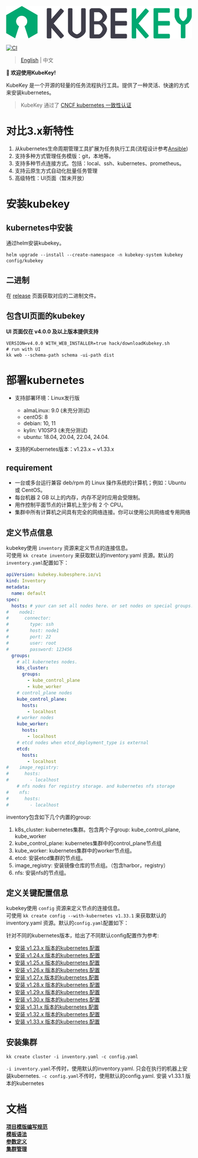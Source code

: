 <div align=center><img src="docs/images/kubekey-logo.svg?raw=true"></div>

[![CI](https://github.com/kubesphere/kubekey/workflows/GolangCILint/badge.svg?branch=main&event=push)](https://github.com/kubesphere/kubekey/actions/workflows/golangci-lint.yaml?query=event%3Apush+branch%3Amain+workflow%3ACI)

> [English](README.md) | 中文

**👋 欢迎使用KubeKey!**

KubeKey 是一个开源的轻量的任务流程执行工具。提供了一种灵活、快速的方式来安装kubernetes。

> KubeKey 通过了 [CNCF kubernetes 一致性认证](https://www.cncf.io/certification/software-conformance/)

# 对比3.x新特性
1. 从kubernetes生命周期管理工具扩展为任务执行工具(流程设计参考[Ansible](https://github.com/ansible/ansible))
2. 支持多种方式管理任务模版：git，本地等。
3. 支持多种节点连接方式。包括：local、ssh、kubernetes、prometheus。
4. 支持云原生方式自动化批量任务管理
5. 高级特性：UI页面（暂未开放）

# 安装kubekey

## kubernetes中安装
通过helm安装kubekey。
```shell
helm upgrade --install --create-namespace -n kubekey-system kubekey config/kubekey
```

## 二进制
在 [release](https://github.com/kubesphere/kubekey/releases) 页面获取对应的二进制文件。

## 包含UI页面的kubekey

**UI 页面仅在 v4.0.0 及以上版本提供支持**

```shell
VERSION=v4.0.0 WITH_WEB_INSTALLER=true hack/downloadKubekey.sh
# run with UI
kk web --schema-path schema -ui-path dist
```

# 部署kubernetes

- 支持部署环境：Linux发行版
    - almaLinux: 9.0 (未充分测试)
    - centOS: 8
    - debian: 10, 11
    - kylin: V10SP3 (未充分测试)
    - ubuntu: 18.04, 20.04, 22.04, 24.04.

- 支持的Kubernetes版本：v1.23.x ~ v1.33.x

## requirement

- 一台或多台运行兼容 deb/rpm 的 Linux 操作系统的计算机；例如：Ubuntu 或 CentOS。
- 每台机器 2 GB 以上的内存，内存不足时应用会受限制。
- 用作控制平面节点的计算机上至少有 2 个 CPU。
- 集群中所有计算机之间具有完全的网络连接。你可以使用公共网络或专用网络

## 定义节点信息

kubekey使用 `inventory` 资源来定义节点的连接信息。    
可使用 `kk create inventory` 来获取默认的inventory.yaml 资源。默认的`inventory.yaml`配置如下：    
```yaml
apiVersion: kubekey.kubesphere.io/v1
kind: Inventory
metadata:
  name: default
spec:
  hosts: # your can set all nodes here. or set nodes on special groups.
#    node1:
#      connector:
#        type: ssh
#        host: node1
#        port: 22
#        user: root
#        password: 123456
  groups:
    # all kubernetes nodes.
    k8s_cluster:
      groups:
        - kube_control_plane
        - kube_worker
    # control_plane nodes
    kube_control_plane:
      hosts:
        - localhost
    # worker nodes
    kube_worker:
      hosts:
        - localhost
    # etcd nodes when etcd_deployment_type is external
    etcd:
      hosts:
        - localhost
#    image_registry:
#      hosts:
#        - localhost
    # nfs nodes for registry storage. and kubernetes nfs storage
#    nfs:
#      hosts:
#        - localhost

```
inventory包含如下几个内置的group:
1. k8s_cluster: kubernetes集群。包含两个子group: kube_control_plane, kube_worker
2. kube_control_plane: kubernetes集群中的control_plane节点组
3. kube_worker: kubernetes集群中的worker节点组。
4. etcd: 安装etcd集群的节点组。
5. image_registry: 安装镜像仓库的节点组。（包含harbor，registry）
6. nfs: 安装nfs的节点组。

## 定义关键配置信息

kubekey使用 `config` 资源来定义节点的连接信息。    
可使用 `kk create config --with-kubernetes v1.33.1` 来获取默认的inventory.yaml 资源。默认的`config.yaml`配置如下：    

针对不同的kubernetes版本，给出了不同默认config配置作为参考:
- [安装 v1.23.x 版本的kubernetes 配置](builtin/core/defaults/config/v1.23.yaml)
- [安装 v1.24.x 版本的kubernetes 配置](builtin/core/defaults/config/v1.24.yaml)  
- [安装 v1.25.x 版本的kubernetes 配置](builtin/core/defaults/config/v1.25.yaml)
- [安装 v1.26.x 版本的kubernetes 配置](builtin/core/defaults/config/v1.26.yaml)
- [安装 v1.27.x 版本的kubernetes 配置](builtin/core/defaults/config/v1.27.yaml)
- [安装 v1.28.x 版本的kubernetes 配置](builtin/core/defaults/config/v1.28.yaml)
- [安装 v1.29.x 版本的kubernetes 配置](builtin/core/defaults/config/v1.29.yaml)
- [安装 v1.30.x 版本的kubernetes 配置](builtin/core/defaults/config/v1.30.yaml)
- [安装 v1.31.x 版本的kubernetes 配置](builtin/core/defaults/config/v1.31.yaml)
- [安装 v1.32.x 版本的kubernetes 配置](builtin/core/defaults/config/v1.32.yaml)
- [安装 v1.33.x 版本的kubernetes 配置](builtin/core/defaults/config/v1.33.yaml)

## 安装集群
```shell
kk create cluster -i inventory.yaml -c config.yaml
```
`-i inventory.yaml`不传时，使用默认的inventory.yaml. 只会在执行的机器上安装kubernetes.
`-c config.yaml`不传时，使用默认的config.yaml. 安装 v1.33.1 版本的kubernetes

# 文档
**[项目模版编写规范](docs/zh/001-project.md)**  
**[模板语法](docs/zh/101-syntax.md)**  
**[参数定义](docs/zh/201-variable.md)**    
**[集群管理](docs/zh/core/README.md)**    

